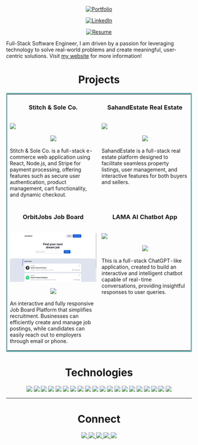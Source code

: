 <p align="center">
  <a href="https://praveensharrma.netlify.app/" target="_blank">
    <img src="https://img.shields.io/badge/Portfolio-%23212121.svg?style=for-the-badge&logo=react&logoColor=61DAFB" alt="Portfolio" />
  </a>
</p>
<p align="center">
  <a href="https://www.linkedin.com/in/praveenshrrma/" target="_blank">
    <img src="https://img.shields.io/badge/LinkedIn-%230A66C2.svg?style=for-the-badge&logo=linkedin&logoColor=white" alt="LinkedIn" />
  </a>
</p>
<p align="center">
  <a href="https://praveensharrma.netlify.app/Resume_PraveenSharrma.pdf" target="_blank">
    <img src="https://img.shields.io/badge/Resume-%23FF0000.svg?style=for-the-badge&logo=adobe-acrobat-reader&logoColor=white" alt="Resume" />
  </a>
</p>


Full-Stack Software Engineer, I am driven by a passion for leveraging technology to solve real-world problems and create meaningful, user-centric solutions.
Visit [my website](https://praveensharrma.netlify.app/) for more information!


<h1 align="center">Projects</h1>
<table bordercolor="#66b2b2">
  
  <tr>
    <td width="50%" valign="top">
      <h3 align="center">Stitch & Sole Co.</h3>
        <br />
        <a target="_blank" href="https://github.com/praveenshrrma/Stitch-Sole-Co.-Ecommerce-Store">
         <img src="images/second.gif" width="100%"/>
       
   </a>
        <br />
        <p align="center">
          
  <a href="https://github.com/praveenshrrma/Stitch-Sole-Co.-Ecommerce-Store" target="_blank">
    <img src="https://img.shields.io/static/v1?label=|&message=REPO&color=23555f&style=plastic&logo=github&logo-color=white"/>
  </a>  
      </p>
        <p>Stitch & Sole Co. is a full-stack e-commerce web application using React, Node.js, and Stripe for payment processing, offering features such as secure user authentication, product management, cart functionality, and dynamic checkout.</p>
    </td>
    <td width="50%" valign="top">
      <h3 align="center">SahandEstate Real Estate</h3>
        <br />
      <a target="_blank" href="https://github.com/praveenshrrma/SahandEstate-Real-Estate-Platform">
            <img src="images/gif.gif" width="100%"/>
        </a>
        <br />
        <p align="center">
          
  <a href="https://github.com/praveenshrrma/SahandEstate-Real-Estate-Platform" target="_blank">
    <img src="https://img.shields.io/static/v1?label=|&message=REPO&color=23555f&style=plastic&logo=github&logo-color=white"/>
  </a>
      </p>
        <p>SahandEstate is a full-stack real estate platform designed to facilitate seamless property listings, user management, and interactive features for both buyers and sellers.</p>
    </td>
  </tr>
  
  <tr>
    <td width="50%" valign="top">
      <h3 align="center">OrbitJobs Job Board</h3>
      <br />
        <a target="_blank" href="https://github.com/praveenshrrma/OrbitJobs-Job-Board-Website">
          <img src="images/1.gif" width="100%"/>
        </a>
      <br />
        <p align="center">
  <a href="https://github.com/praveenshrrma/OrbitJobs-Job-Board-Website" target="_blank">
    <img src="https://img.shields.io/static/v1?label=|&message=REPO&color=23555f&style=plastic&logo=github&logo-color=white"/>
  </a>
      </p>
        <p>An interactive and fully responsive Job Board Platform that simplifies recruitment. Businesses can efficiently create and manage job postings, while candidates can easily reach out to employers through email or phone.</p>
    </td>
    <td width="50%" valign="top">
      <h3 align="center">LAMA AI Chatbot App</h3>
        <br />
        <a target="_blank" href="https://github.com/praveenshrrma/LAMA-AI-Chatbot-App">
          <img src="images/lama.gif" width="100%" />
        </a>
        <br />
        <p align="center">
          
  <a href="https://github.com/praveenshrrma/LAMA-AI-Chatbot-App" target="_blank">
    <img src="https://img.shields.io/static/v1?label=|&message=REPO&color=23555f&style=plastic&logo=github&logo-color=white"/>
  </a>
      </p>
        <p>This is a full-stack ChatGPT-like application, created to build an interactive and intelligent chatbot capable of real-time conversations, providing insightful responses to user queries.</p>
    </td>
  </tr>
</table>


<h1 align="center">Technologies</h1>


<p align="center">
    <img src="https://img.shields.io/static/v1?label=|&message=HTML5&color=23555f&style=plastic&logo=html5"/>
    <img src="https://img.shields.io/static/v1?label=|&message=CSS3&color=285f65&style=plastic&logo=css3"/>
    <img src="https://img.shields.io/static/v1?label=|&message=SASS&color=2b625f&style=plastic&logo=sass"/>
    <img src="https://img.shields.io/static/v1?label=|&message=BOOTSTRAP&color=316c5e&style=plastic&logo=bootstrap"/>
    <img src="https://img.shields.io/static/v1?label=|&message=JAVASCRIPT&color=3c7f5d&style=plastic&logo=javascript"/>
    <img src="https://img.shields.io/static/v1?label=|&message=REACT.JS&color=4a935c&style=plastic&logo=react"/>
    <img src="https://img.shields.io/static/v1?label=|&message=TYPESCRIPT&color=4a935c&style=plastic&logo=typescript"/>
    <img src="https://img.shields.io/static/v1?label=|&message=PYTHON&color=52985b&style=plastic&logo=python"/>
    <img src="https://img.shields.io/static/v1?label=|&message=JAVA&color=cdf998&style=plastic&logo=java"/>
    <img src="https://img.shields.io/static/v1?label=|&message=SOLIDITY&color=8fbc56&style=plastic&logo=solidity"/>
    <img src="https://img.shields.io/static/v1?label=|&message=SELENIUM&color=cdf998&style=plastic&logo=selenium"/>
    <img src="https://img.shields.io/static/v1?label=|&message=AWS&color=98bf53&style=plastic&logo=amazon"/>
    <img src="https://img.shields.io/static/v1?label=|&message=WORDPRESS&color=cdd148&style=plastic&logo=wordpress"/>
    <img src="https://img.shields.io/static/v1?label=|&message=ADOBE&color=98bf53&style=plastic&logo=adobe"/>
    <img src="https://img.shields.io/static/v1?label=|&message=MONGO-DB&color=cdd148&style=plastic&logo=mongodb"/>
    <img src="https://img.shields.io/static/v1?label=|&message=EXPRESS&color=bbb111&style=plastic&logo=express"/>
    <img src="https://img.shields.io/static/v1?label=|&message=WEBPACK&color=bbb111&style=plastic&logo=webpack"/>
    <img src="https://img.shields.io/static/v1?label=|&message=LINUX&color=bbb111&style=plastic&logo=linux"/>
    <img src="https://img.shields.io/static/v1?label=|&message=GIT&color=cbb148&style=plastic&logo=git"/>
    <img src="https://img.shields.io/static/v1?label=|&message=FIREBASE&color=cbb148&style=plastic&logo=firebase"/>
</p>



---


<h1 align="center">Connect</h1>



<p align="center">
  <a href="https://shawncharles.com" target="_blank">
    <img src="https://img.shields.io/static/v1?label=|&message=WEBSITE&color=23555f&style=plastic&logo=react&logo-color=white"/>
  </a>
  <a href="https://shawncharles.com/linkedin" target="_blank">
    <img src="https://img.shields.io/static/v1?label=|&message=LINKED-IN&color=cdf998&style=plastic&logo=linkedin&logo-color=white"/>
  </a>
  <a href="https://shawncharles.com/twitter" target="_blank">
    <img src="https://img.shields.io/static/v1?label=|&message=TWITTER&color=23555f&style=plastic&logo=twitter&logo-color=white"/>
  </a>
  <a href="https://shawncharles.com/angellist" target="_blank">
      <img src="https://img.shields.io/static/v1?label=|&message=ANGEL-LIST&color=cdf998&style=plastic&logo=angellist&logo-color=white"/>
  </a>
  <a href="https://shawncharles.com/resume" target="_blank">
      <img src="https://img.shields.io/static/v1?label=|&message=RESUME&color=23555f&style=plastic&logo=react&logo-color=white"/>
  </a>
</p>

